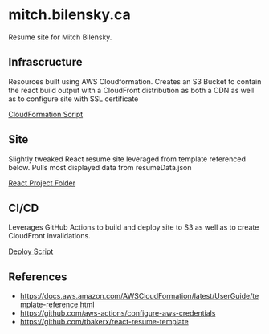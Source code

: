 # mitch.bilensky.ca

Resume site for Mitch Bilensky.

## Infrascructure

Resources built using AWS Cloudformation. Creates an S3 Bucket to contain the react build output with a CloudFront distribution as both a CDN as well as to configure site with SSL certificate

[CloudFormation Script](template.yaml)

## Site

Slightly tweaked React resume site leveraged from template referenced below. Pulls most displayed data from resumeData.json

[React Project Folder](site/)

## CI/CD

Leverages GitHub Actions to build and deploy site to S3 as well as to create CloudFront invalidations.

[Deploy Script](.github/workflows/main.yml)

## References

- https://docs.aws.amazon.com/AWSCloudFormation/latest/UserGuide/template-reference.html
- https://github.com/aws-actions/configure-aws-credentials
- https://github.com/tbakerx/react-resume-template
